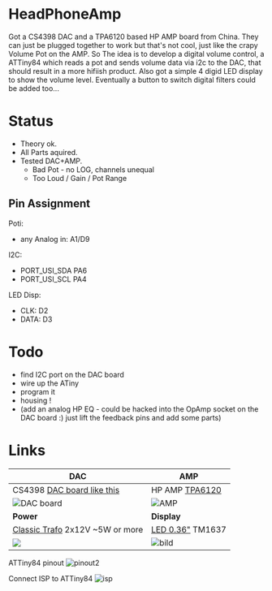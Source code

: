 # HeadPhoneAmp

Got a CS4398 DAC and a TPA6120 based HP AMP board from China.
They can just be plugged together to work but that's not cool, just like the crapy Volume Pot on the AMP.
So The idea is to develop a digital volume control, a ATTiny84 which reads a pot and sends volume data via i2c to the DAC, that should result in a more hifiish product. Also got a simple 4 digid LED display to show the volume level. Eventually a button to switch digital filters could be added too...

# Status

* Theory ok.
* All Parts aquired.
* Tested DAC+AMP.
    * Bad Pot - no LOG, channels unequal
    * Too Loud / Gain / Pot Range

## Pin Assignment

Poti:
* any Analog in: A1/D9

I2C:
* PORT_USI_SDA	PA6
* PORT_USI_SCL	PA4

LED Disp:
* CLK:  D2
* DATA: D3



# Todo

* find I2C port on the DAC board
* wire up the ATiny
* program it
* housing !
* (add an analog HP EQ - could be hacked into the OpAmp socket on the DAC board :) just lift the feedback pins and add some parts)

# Links

| DAC | AMP |
| --- | --- |
| CS4398 [DAC board like this](https://www.aliexpress.com/item/4000013124428.html?spm=a2g0o.productlist.0.0.3c4918649quVu4&algo_pvid=18450fce-c0a6-4c35-8596-8e73343cff46&algo_expid=18450fce-c0a6-4c35-8596-8e73343cff46-0&btsid=369025fc-1d40-4033-9a47-80dc7a496913&ws_ab_test=searchweb0_0,searchweb201602_5,searchweb201603_52) | HP AMP [TPA6120](https://www.aliexpress.com/item/33009022873.html?spm=a2g0o.productlist.0.0.44cd18c6uZEk8I&algo_pvid=68202129-c45c-407c-a77e-ace2c0134305&algo_expid=68202129-c45c-407c-a77e-ace2c0134305-0&btsid=e1ea3df3-0052-4e6e-938e-5456bce36f61&ws_ab_test=searchweb0_0,searchweb201602_5,searchweb201603_52) |
| ![DAC board](https://ae01.alicdn.com/kf/HTB1vwvxaAY2gK0jSZFgq6A5OFXaC/Optical-Coaxial-Audio-Decoder-Cs8416-Cs4398-Chip-24Bit192Khz-Spdif-Coaxial-Optical-Fiber-Dac-Decode-Board-for.jpg_220x220xz.jpg) | ![AMP](https://ae01.alicdn.com/kf/HLB1pHPyf13tHKVjSZSgq6x4QFXap/Tpa6120-Headphone-Amplifier-Board-Hifi-Tpa6120A2-Enthusiast-Headphones-Amp-Amplificador-Zero-Noise-Diy.jpg_220x220xz.jpg) |
| **Power** | **Display** |
| [Classic Trafo](https://www.reichelt.de/trafo-6va-2x-12v-2x-250ma-ui-30-10-5-212-p27548.html?&trstct=pol_5)  2x12V ~5W or more | [LED 0.36"](https://www.aliexpress.com/item/32869623201.html?spm=a2g0o.productlist.0.0.588b25c53beVNQ&algo_pvid=f4e53f3f-f191-4221-8414-23aea6d29d2a&algo_expid=f4e53f3f-f191-4221-8414-23aea6d29d2a-0&btsid=dc824e0f-71a9-4ad4-ba05-c1954363921b&ws_ab_test=searchweb0_0,searchweb201602_5,searchweb201603_52) TM1637 |
| ![](https://cdn-reichelt.de/bilder/web/artikel_ws/C500/!UI3010BL.jpg) | ![bild](https://ae01.alicdn.com/kf/HTB15zf.acvrK1Rjy0Feq6ATmVXaE/4-Digit-LED-0-36-inch-0-36-White-Display-Tube-Decimal-7-Segments-TM1637-Clock.jpg_220x220xz.jpg) |

ATTiny84 pinout
![pinout2](https://slideplayer.com/slide/6582475/23/images/24/ATtiny84+pinout+http:/forum.arduino.cc/index.php/topic,146315.0.html.jpg)

Connect ISP to ATTiny84
![isp](https://42bots.com/wp-content/uploads/2014/01/programming-attiny44-attiny84-with-arduino-uno.png)